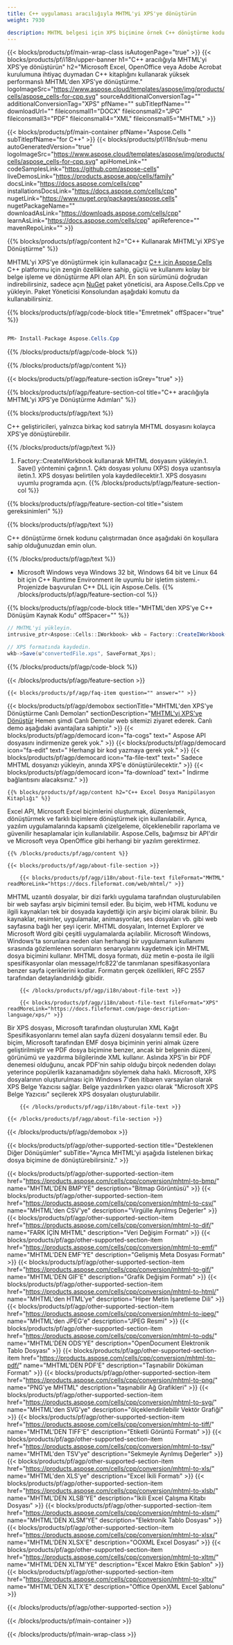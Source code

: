 ```yaml
---
title: C++ uygulaması aracılığıyla MHTML'yi XPS'ye dönüştürün 
weight: 7930

description: MHTML belgesi için XPS biçimine örnek C++ dönüştürme kodu. Programcılar, herhangi bir C++ Uygulamasında toplu MHTML'den XPS'ye dönüştürme için bu kaynak kodunu kullanabilir.
---
```

{{< blocks/products/pf/main-wrap-class isAutogenPage="true" >}}
{{< blocks/products/pf/i18n/upper-banner h1="C++ aracılığıyla MHTML\'yi XPS\'ye dönüştürün" h2="Microsoft Excel, OpenOffice veya Adobe Acrobat kurulumuna ihtiyaç duymadan C++ kitaplığını kullanarak yüksek performanslı MHTML\'den XPS\'ye dönüştürme." logoImageSrc="https://www.aspose.cloud/templates/aspose/img/products/cells/aspose_cells-for-cpp.svg" sourceAdditionalConversionTag="" additionalConversionTag="XPS" pfName="" subTitlepfName="" downloadUrl="" fileiconsmall1="DOCX" fileiconsmall2="JPG" fileiconsmall3="PDF" fileiconsmall4="XML" fileiconsmall5="MHTML" >}}

{{< blocks/products/pf/main-container pfName="Aspose.Cells " subTitlepfName="for C++" >}}
{{< blocks/products/pf/i18n/sub-menu autoGeneratedVersion="true" logoImageSrc="https://www.aspose.cloud/templates/aspose/img/products/cells/aspose_cells-for-cpp.svg" apiHomeLink="" codeSamplesLink="https://github.com/aspose-cells" liveDemosLink="https://products.aspose.app/cells/family" docsLink="https://docs.aspose.com/cells/cpp" installationsDocsLink="https://docs.aspose.com/cells/cpp" nugetLink="https://www.nuget.org/packages/aspose.cells" nugetPackageName="" downloadAsLink="https://downloads.aspose.com/cells/cpp" learnAsLink="https://docs.aspose.com/cells/cpp" apiReference="" mavenRepoLink="" >}}

{{% blocks/products/pf/agp/content h2="C++ Kullanarak MHTML\'yi XPS\'ye Dönüştürme" %}}

 MHTML'yi XPS'ye dönüştürmek için kullanacağız
 [C++ için Aspose.Cells](https://products.aspose.com/cells/cpp) 
 C++ platformu için zengin özelliklere sahip, güçlü ve kullanımı kolay bir belge işleme ve dönüştürme API olan API. En son sürümünü doğrudan indirebilirsiniz, sadece açın
 [NuGet](https://www.nuget.org/packages/aspose.cells) 
 paket yöneticisi, ara
 Aspose.Cells.Cpp 
 ve yükleyin. Paket Yöneticisi Konsolundan aşağıdaki komutu da kullanabilirsiniz.

{{% blocks/products/pf/agp/code-block title="Emretmek" offSpacer="true" %}}

```cs

PM> Install-Package Aspose.Cells.Cpp


```

{{% /blocks/products/pf/agp/code-block %}}

{{% /blocks/products/pf/agp/content %}}

{{< blocks/products/pf/agp/feature-section isGrey="true" >}}

{{% blocks/products/pf/agp/feature-section-col title="C++ aracılığıyla MHTML\'yi XPS\'ye Dönüştürme Adımları" %}}

{{% blocks/products/pf/agp/text %}}

 C++ geliştiricileri, yalnızca birkaç kod satırıyla MHTML dosyasını kolayca XPS'ye dönüştürebilir.

{{% /blocks/products/pf/agp/text %}}

1. Factory::CreateIWorkbook kullanarak MHTML dosyasını yükleyin.1. Save() yöntemini çağırın.1. Çıktı dosyası yolunu (XPS) dosya uzantısıyla iletin.1. XPS dosyası belirtilen yola kaydedilecektir.1. XPS dosyasını uyumlu programda açın.
{{% /blocks/products/pf/agp/feature-section-col %}}

{{% blocks/products/pf/agp/feature-section-col title="sistem gereksinimleri" %}}

{{% blocks/products/pf/agp/text %}}

 C++ dönüştürme örnek kodunu çalıştırmadan önce aşağıdaki ön koşullara sahip olduğunuzdan emin olun.

{{% /blocks/products/pf/agp/text %}}

- Microsoft Windows veya Windows 32 bit, Windows 64 bit ve Linux 64 bit için C++ Runtime Environment ile uyumlu bir işletim sistemi.- Projenizde başvurulan C++ DLL için Aspose.Cells.
{{% /blocks/products/pf/agp/feature-section-col %}}

{{% blocks/products/pf/agp/code-block title="MHTML\'den XPS\'ye C++ Dönüşüm Kaynak Kodu" offSpacer="" %}}

```cs
// MHTML'yi yükleyin.
intrusive_ptr<Aspose::Cells::IWorkbook> wkb = Factory::CreateIWorkbook(u"sourceFile.mhtml");

// XPS formatında kaydedin.
wkb->Save(u"convertedFile.xps", SaveFormat_Xps);


```

{{% /blocks/products/pf/agp/code-block %}}

{{< /blocks/products/pf/agp/feature-section >}}

    {{< blocks/products/pf/agp/faq-item question="" answer="" >}}
 

<!-- aboutfile Starts -->

{{< blocks/products/pf/agp/demobox sectionTitle="MHTML\'den XPS\'ye Dönüştürme Canlı Demoları" sectionDescription="[MHTML\'yi XPS\'ye Dönüştür](https://products.aspose.app/cells/conversion/mhtml-to-xps) Hemen şimdi Canlı Demolar web sitemizi ziyaret ederek. Canlı demo aşağıdaki avantajlara sahiptir." >}}
        {{< blocks/products/pf/agp/democard icon="fa-cogs" text=" Aspose API dosyasını indirmenize gerek yok." >}}
        {{< blocks/products/pf/agp/democard icon="fa-edit" text=" Herhangi bir kod yazmaya gerek yok." >}}
        {{< blocks/products/pf/agp/democard icon="fa-file-text" text=" Sadece MHTML dosyanızı yükleyin, anında XPS\'e dönüştürülecektir." >}}
        {{< blocks/products/pf/agp/democard icon="fa-download" text=" İndirme bağlantısını alacaksınız." >}}

    {{% blocks/products/pf/agp/content h2="C++ Excel Dosya Manipülasyon Kitaplığı" %}}

 Excel API, Microsoft Excel biçimlerini oluşturmak, düzenlemek, dönüştürmek ve farklı biçimlere dönüştürmek için kullanılabilir. Ayrıca, yazılım uygulamalarında kapsamlı çizelgeleme, ölçeklenebilir raporlama ve güvenilir hesaplamalar için kullanılabilir. Aspose.Cells, bağımsız bir API'dir ve Microsoft veya OpenOffice gibi herhangi bir yazılım gerektirmez.  



    {{% /blocks/products/pf/agp/content %}}

    {{< blocks/products/pf/agp/about-file-section >}}

        {{< blocks/products/pf/agp/i18n/about-file-text fileFormat="MHTML" readMoreLink="https://docs.fileformat.com/web/mhtml/" >}}

MHTML uzantılı dosyalar, bir dizi farklı uygulama tarafından oluşturulabilen bir web sayfası arşiv biçimini temsil eder. Bu biçim, web HTML kodunu ve ilgili kaynakları tek bir dosyada kaydettiği için arşiv biçimi olarak bilinir. Bu kaynaklar, resimler, uygulamalar, animasyonlar, ses dosyaları vb. gibi web sayfasına bağlı her şeyi içerir. MHTML dosyaları, Internet Explorer ve Microsoft Word gibi çeşitli uygulamalarda açılabilir. Microsoft Windows, Windows'ta sorunlara neden olan herhangi bir uygulamanın kullanımı sırasında gözlemlenen sorunların senaryolarını kaydetmek için MHTML dosya biçimini kullanır. MHTML dosya formatı, düz metin e-posta ile ilgili spesifikasyonlar olan message/rfc822'de tanımlanan spesifikasyonlara benzer sayfa içeriklerini kodlar. Formatın gerçek özellikleri, RFC 2557 tarafından detaylandırıldığı gibidir.


        {{< /blocks/products/pf/agp/i18n/about-file-text >}}

        {{< blocks/products/pf/agp/i18n/about-file-text fileFormat="XPS" readMoreLink="https://docs.fileformat.com/page-description-language/xps/" >}}

Bir XPS dosyası, Microsoft tarafından oluşturulan XML Kağıt Spesifikasyonlarını temel alan sayfa düzeni dosyalarını temsil eder. Bu biçim, Microsoft tarafından EMF dosya biçiminin yerini almak üzere geliştirilmiştir ve PDF dosya biçimine benzer, ancak bir belgenin düzeni, görünümü ve yazdırma bilgilerinde XML kullanır. Aslında XPS'in bir PDF denemesi olduğunu, ancak PDF'nin sahip olduğu birçok nedenden dolayı yeterince popülerlik kazanamadığını söylemek daha haklı. Microsoft, XPS dosyalarının oluşturulması için Windows 7'den itibaren varsayılan olarak XPS Belge Yazıcısı sağlar. Belge yazdırılırken yazıcı olarak "Microsoft XPS Belge Yazıcısı" seçilerek XPS dosyaları oluşturulabilir.


        {{< /blocks/products/pf/agp/i18n/about-file-text >}}

    {{< /blocks/products/pf/agp/about-file-section >}}

{{< /blocks/products/pf/agp/demobox >}}

<!-- aboutfile Ends -->

{{< blocks/products/pf/agp/other-supported-section title="Desteklenen Diğer Dönüşümler" subTitle="Ayrıca MHTML\'yi aşağıda listelenen birkaç dosya biçimine de dönüştürebilirsiniz." >}}

{{< blocks/products/pf/agp/other-supported-section-item href="https://products.aspose.com/cells/cpp/conversion/mhtml-to-bmp/" name="MHTML\'DEN BMP\'YE" description="Bitmap Görüntüsü" >}}
{{< blocks/products/pf/agp/other-supported-section-item href="https://products.aspose.com/cells/cpp/conversion/mhtml-to-csv/" name="MHTML\'den CSV\'ye" description="Virgülle Ayrılmış Değerler" >}}
{{< blocks/products/pf/agp/other-supported-section-item href="https://products.aspose.com/cells/cpp/conversion/mhtml-to-dif/" name="FARK İÇİN MHTML" description="Veri Değişim Formatı" >}}
{{< blocks/products/pf/agp/other-supported-section-item href="https://products.aspose.com/cells/cpp/conversion/mhtml-to-emf/" name="MHTML\'DEN EMF\'YE" description="Gelişmiş Meta Dosyası Formatı" >}}
{{< blocks/products/pf/agp/other-supported-section-item href="https://products.aspose.com/cells/cpp/conversion/mhtml-to-gif/" name="MHTML\'DEN GIF\'E" description="Grafik Değişim Formatı" >}}
{{< blocks/products/pf/agp/other-supported-section-item href="https://products.aspose.com/cells/cpp/conversion/mhtml-to-html/" name="MHTML\'den HTML\'ye" description="Hiper Metin İşaretleme Dili" >}}
{{< blocks/products/pf/agp/other-supported-section-item href="https://products.aspose.com/cells/cpp/conversion/mhtml-to-jpeg/" name="MHTML\'den JPEG\'e" description="JPEG Resmi" >}}
{{< blocks/products/pf/agp/other-supported-section-item href="https://products.aspose.com/cells/cpp/conversion/mhtml-to-ods/" name="MHTML\'DEN ODS\'YE" description="OpenDocument Elektronik Tablo Dosyası" >}}
{{< blocks/products/pf/agp/other-supported-section-item href="https://products.aspose.com/cells/cpp/conversion/mhtml-to-pdf/" name="MHTML\'DEN PDF\'E" description="Taşınabilir Döküman Formatı" >}}
{{< blocks/products/pf/agp/other-supported-section-item href="https://products.aspose.com/cells/cpp/conversion/mhtml-to-png/" name="PNG\'ye MHTML" description="taşınabilir Ağ Grafikleri" >}}
{{< blocks/products/pf/agp/other-supported-section-item href="https://products.aspose.com/cells/cpp/conversion/mhtml-to-svg/" name="MHTML\'den SVG\'ye" description="ölçeklendirilebilir Vektör Grafiği" >}}
{{< blocks/products/pf/agp/other-supported-section-item href="https://products.aspose.com/cells/cpp/conversion/mhtml-to-tiff/" name="MHTML\'DEN TIFF\'E" description="Etiketli Görüntü Formatı" >}}
{{< blocks/products/pf/agp/other-supported-section-item href="https://products.aspose.com/cells/cpp/conversion/mhtml-to-tsv/" name="MHTML\'den TSV\'ye" description="Sekmeyle Ayrılmış Değerler" >}}
{{< blocks/products/pf/agp/other-supported-section-item href="https://products.aspose.com/cells/cpp/conversion/mhtml-to-xls/" name="MHTML\'den XLS\'ye" description="Excel İkili Formatı" >}}
{{< blocks/products/pf/agp/other-supported-section-item href="https://products.aspose.com/cells/cpp/conversion/mhtml-to-xlsb/" name="MHTML\'DEN XLSB\'YE" description="İkili Excel Çalışma Kitabı Dosyası" >}}
{{< blocks/products/pf/agp/other-supported-section-item href="https://products.aspose.com/cells/cpp/conversion/mhtml-to-xlsm/" name="MHTML\'DEN XLSM\'YE" description="Elektronik Tablo Dosyası" >}}
{{< blocks/products/pf/agp/other-supported-section-item href="https://products.aspose.com/cells/cpp/conversion/mhtml-to-xlsx/" name="MHTML\'DEN XLSX\'E" description="OOXML Excel Dosyası" >}}
{{< blocks/products/pf/agp/other-supported-section-item href="https://products.aspose.com/cells/cpp/conversion/mhtml-to-xltm/" name="MHTML\'DEN XLTM\'YE" description="Excel Makro Etkin Şablon" >}}
{{< blocks/products/pf/agp/other-supported-section-item href="https://products.aspose.com/cells/cpp/conversion/mhtml-to-xltx/" name="MHTML\'DEN XLTX\'E" description="Office OpenXML Excel Şablonu" >}}

{{< /blocks/products/pf/agp/other-supported-section >}}

{{< /blocks/products/pf/main-container >}}
    
{{< /blocks/products/pf/main-wrap-class >}}
